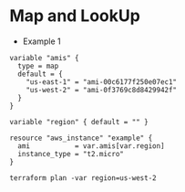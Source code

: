 # Map and LookUp

- Example 1

```hcl
variable "amis" {
  type = map
  default = {
    "us-east-1" = "ami-00c6177f250e07ec1"
    "us-west-2" = "ami-0f3769c8d8429942f"
  }
}

variable "region" { default = "" }

resource "aws_instance" "example" {
  ami           = var.amis[var.region]
  instance_type = "t2.micro"
}
```
```terraform plan -var region=us-west-2```



